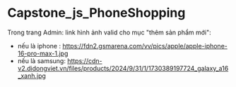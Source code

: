 # Capstone_js_PhoneShopping
Trong trang Admin:
  link hình ảnh valid cho mục "thêm sản phẩm mới":
  - nếu là iphone : https://fdn2.gsmarena.com/vv/pics/apple/apple-iphone-16-pro-max-1.jpg
  - nếu là samsung: https://cdn-v2.didongviet.vn/files/products/2024/9/31/1/1730389197724_galaxy_a16_xanh.jpg
    